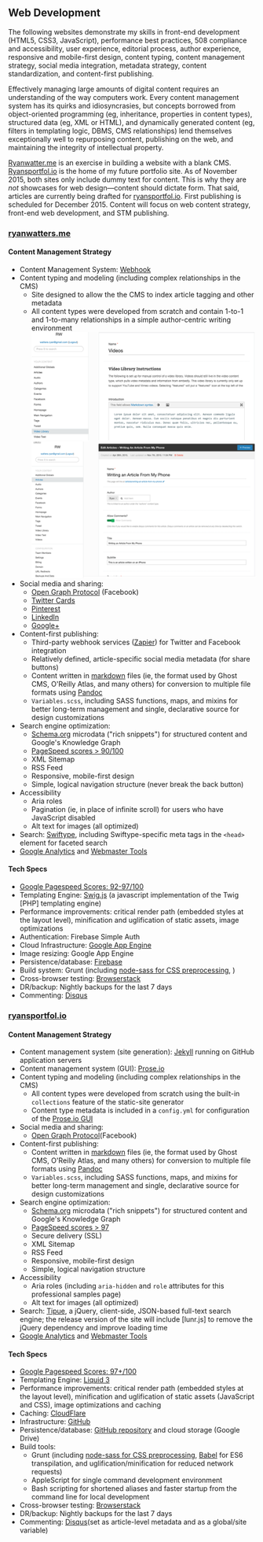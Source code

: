 ## Web Development

The following websites demonstrate my skills in front-end development (HTML5, CSS3, JavaScript), performance best practices, 508 compliance and accessibility, user experience, editorial process, author experience, responsive and mobile-first design, content typing, content management strategy, social media integration, metadata strategy, content standardization, and content-first publishing.

Effectively managing large amounts of digital content requires an understanding of the way computers work. Every content management system has its quirks and idiosyncrasies, but concepts borrowed from object-oriented programming (eg, inheritance, properties in content types), structured data (eg, XML or HTML), and dynamically generated content (eg, filters in templating logic, DBMS, CMS relationships) lend themselves exceptionally well to repurposing content, publishing on the web, and maintaining the integrity of intellectual property. 

[Ryanwatter.me](http://www.ryanwatters.me) is an exercise in building a website with a blank CMS. [Ryansportfol.io](https://ryansportfol.io) is the home of my future portfolio site. As of November 2015, both sites only include dummy text for content. This is why they are *not* showcases for web design&mdash;content should dictate form. That said, articles are currently being drafted for [ryansportfol.io](https://ryansportfol.io). First publishing is scheduled for December 2015. Content will focus on web content strategy, front-end web development, and STM publishing.

### [ryanwatters.me](http://www.ryanwatters.me)

#### Content Management Strategy

* Content Management System: [Webhook](http://www.webhook.com)
* Content typing and modeling (including complex relationships in the CMS)
    - Site designed to allow the the CMS to index article tagging and other metadata
    - All content types were developed from scratch and contain 1-to-1 and 1-to-many relationships in a simple author-centric writing environment
    ![First screenshot of content types in the Webhook CMS](/assets/images/samples/webhookcms-1.png)
    ![Secont screenshot of content types in the Webhook CMS](/assets/images/samples/webhookcms-2.png)  
* Social media and sharing: 
    - [Open Graph Protocol](http://ogp.me/) (Facebook)
    - [Twitter Cards](https://dev.twitter.com/cards/)
    - [Pinterest](https://developers.pinterest.com)
    - [LinkedIn](https://developer.linkedin.com)
    - [Google+](https://developers.google.com/+/?hl=en)
* Content-first publishing:
    - Third-party webhook services ([Zapier](https://zapier.com/)) for Twitter and Facebook integration
    - Relatively defined, article-specific social media metadata (for share buttons)
    - Content written in [markdown](https://daringfireball.net/projects/markdown/) files (ie, the format used by Ghost CMS, O'Reilly Atlas, and many others) for conversion to multiple file formats using [Pandoc](http://pandoc.org/)
    - `Variables.scss`, including SASS functions, maps, and mixins for better long-term management and single, declarative source for design customizations
* Search engine optimization:
    - [Schema.org](http://schema.org/) microdata ("rich snippets") for structured content and Google's Knowledge Graph
    - [PageSpeed scores > 90/100](https://developers.google.com/speed/pagespeed/insights/?url=ryanwatters.me)
    - XML Sitemap
    - RSS Feed
    - Responsive, mobile-first design
    - Simple, logical navigation structure (never break the back button)
* Accessibility
    - Aria roles
    - Pagination (ie, in place of infinite scroll) for users who have JavaScript disabled
    - Alt text for images (all optimized)
* Search: [Swiftype](https://swiftype.com/), including Swiftype-specific meta tags in the `<head>` element for faceted search
* [Google Analytics](https://www.google.com/analytics/) and [Webmaster Tools](https://www.google.com/webmasters/tools/)

#### Tech Specs

* [Google Pagespeed Scores: 92-97/100](https://developers.google.com/speed/pagespeed/insights/?url=ryanwatters.me)
* Templating Engine: [Swig.js](http://paularmstrong.github.io/swig/) (a javascript implementation of the Twig [PHP] templating engine)
* Performance improvements: critical render path (embedded styles at the layout level), minification and uglification of static assets, image optimizations
* Authentication: Firebase Simple Auth
* Cloud Infrastructure: [Google App Engine](https://appengine.google.com)
* Image resizing: Google App Engine
* Persistence/database: [Firebase](https://www.firebase.com/)
* Build system: Grunt (including [node-sass for CSS preprocessing](https://github.com/sass/node-sass),  )
* Cross-browser testing: [Browserstack](https://www.browserstack.com/)
* DR/backup: Nightly backups for the last 7 days
* Commenting: [Disqus](https://disqus.com/)

### [ryansportfol.io](https://ryansportfolio)

#### Content Management Strategy

* Content management system (site generation): [Jekyll](https://jekyllrb.com) running on GitHub application servers
* Content management system (GUI): [Prose.io](http://www.prose.io)
* Content typing and modeling (including complex relationships in the CMS)
    - All content types were developed from scratch using the built-in `collections` feature of the static-site generator
    - Content type metadata is included in a `config.yml` for configuration of the [Prose.io GUI](http://www.prose.io) 
* Social media and sharing: 
    - [Open Graph Protocol](http://ogp.me/)(Facebook)
* Content-first publishing:
    - Content written in [markdown](https://daringfireball.net/projects/markdown/) files (ie, the format used by Ghost CMS, O'Reilly Atlas, and many others) for conversion to multiple file formats using [Pandoc](http://pandoc.org/)
    - `Variables.scss`, including SASS functions, maps, and mixins for better long-term management and single, declarative source for design customizations
* Search engine optimization:
    - [Schema.org](http://schema.org/) microdata ("rich snippets") for structured content and Google's Knowledge Graph
    - [PageSpeed scores > 97](https://developers.google.com/speed/pagespeed/insights/?url=ryansportfol.io)
    - Secure delivery (SSL)
    - XML Sitemap
    - RSS Feed
    - Responsive, mobile-first design
    - Simple, logical navigation structure
* Accessibility
    - Aria roles (including `aria-hidden` and `role` attributes for this professional samples page)
    - Alt text for images (all optimized)
* Search: [Tipue](http://www.tipue.com/search/), a jQuery, client-side, JSON-based full-text search engine; the release version of the site will include [lunr.js] to remove the jQuery dependency and improve loading time
* [Google Analytics](https://www.google.com/analytics/) and [Webmaster Tools](https://www.google.com/webmasters/tools/)

#### Tech Specs

* [Google Pagespeed Scores: 97+/100](https://developers.google.com/speed/pagespeed/insights/?url=ryanwatters.me)
* Templating Engine: [Liquid 3](http://liquidmarkup.org/)
* Performance improvements: critical render path (embedded styles at the layout level), minification and uglification of static assets (JavaScript and CSS), image optimizations and caching
* Caching: [CloudFlare](https://www.cloudflare.com)
* Infrastructure: [GitHub](https://pages.github.com/)
* Persistence/database: [GitHub repository](https://www.github.com/rdwatters) and cloud storage (Google Drive)
* Build tools:
    - Grunt (including [node-sass for CSS preprocessing](https://github.com/sass/node-sass), [Babel](https://babeljs.io/) for ES6 transpilation, and uglification/minification for reduced network requests)
    - AppleScript for single command development environment
    - Bash scripting for shortened aliases and faster startup from the command line for local development
* Cross-browser testing: [Browserstack](https://www.browserstack.com/)
* DR/backup: Nightly backups for the last 7 days
* Commenting: [Disqus](https://disqus.com/)(set as article-level metadata and as a global/site variable)